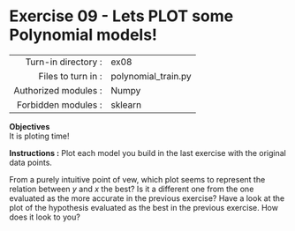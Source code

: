 # Exercise 09 - Lets PLOT some Polynomial models! 

|                         |                     |
| -----------------------:| ------------------  |
|   Turn-in directory :   |  ex08               |
|   Files to turn in :    |  polynomial_train.py      |
|   Authorized modules :  |  Numpy              |
|   Forbidden modules :   |  sklearn            |

**Objectives**  
It is ploting time!  

**Instructions :**
Plot each model you build in the last exercise with the original data points.  
  
From a purely intuitive point of vew, which plot seems to represent the relation between $y$ and $x$ the best? Is it a different one from the one evaluated as the more accurate in the previous exercise?
Have a look at the plot of the hypothesis evaluated as the best in the previous exercise. How does it look to you? 
